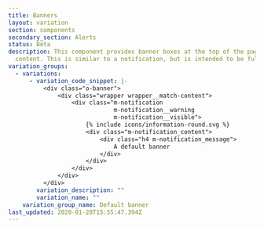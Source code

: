 ```yaml
---
title: Banners
layout: variation
section: components
secondary_section: Alerts
status: Beta
description: This component provides banner boxes at the top of the page's
  content. This is similar to a notification, but is intended to be full width.
variation_groups:
  - variations:
      - variation_code_snippet: |-
          <div class="o-banner">
              <div class="wrapper wrapper__match-content">
                  <div class="m-notification
                              m-notification__warning
                              m-notification__visible">
                      {% include icons/information-round.svg %}
                      <div class="m-notification_content">
                          <div class="h4 m-notification_message">
                              A default banner
                          </div>
                      </div>
                  </div>
              </div>
          </div>
        variation_description: ""
        variation_name: ""
    variation_group_name: Default banner
last_updated: 2020-01-28T15:55:47.394Z
---
```


